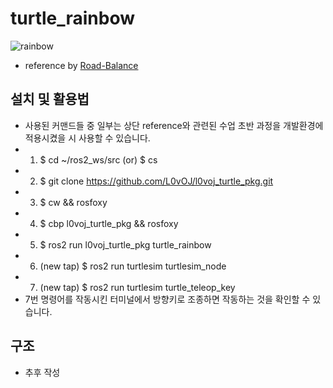 # turtle_rainbow
![rainbow](https://user-images.githubusercontent.com/60960373/179168646-603caa10-c6d8-4ad3-b284-70429b08b096.PNG)

* reference by [Road-Balance](https://github.com/Road-Balance/gcamp_ros2_basic)

## 설치 및 활용법 
* 사용된 커맨드들 중 일부는 상단 reference와 관련된 수업 초반 과정을 개발환경에 적용시켰을 시 사용할 수 있습니다.
* 1. $ cd ~/ros2_ws/src (or) $ cs
* 2. $ git clone https://github.com/L0vOJ/l0voj_turtle_pkg.git
* 3. $ cw && rosfoxy
* 4. $ cbp l0voj_turtle_pkg && rosfoxy
* 5. $ ros2 run l0voj_turtle_pkg turtle_rainbow
* 6. (new tap) $ ros2 run turtlesim turtlesim_node
* 7. (new tap) $ ros2 run turtlesim turtle_teleop_key
* 7번 명령어를 작동시킨 터미널에서 방향키로 조종하면 작동하는 것을 확인할 수 있습니다.

## 구조
* 추후 작성
